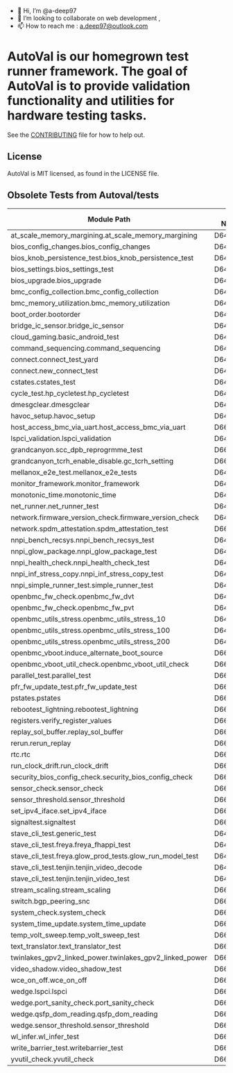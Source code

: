 - 👋 Hi, I’m @a-deep97
- 💞️ I’m looking to collaborate on web development , 
- 📫 How to reach me : a.deep97@outlook.com

<!---
a-deep97/a-deep97 is a ✨ special ✨ repository because its `README.md` (this file) appears on your GitHub profile.
You can click the Preview link to take a look at your changes.
--->

# AutoVal is our homegrown test runner framework. The goal of AutoVal is to provide validation functionality and utilities for hardware testing tasks.

See the [CONTRIBUTING](docs/CONTRIBUTING.md) file for how to help out.

## License
AutoVal is MIT licensed, as found in the LICENSE file.

## Obsolete Tests from Autoval/tests
| Module Path                                             | Diff Number |
|---------------------------------------------------------|-------------|
| at_scale_memory_margining.at_scale_memory_margining     | D64908396    |
| bios_config_changes.bios_config_changes                 | D64908396    |
| bios_knob_persistence_test.bios_knob_persistence_test   | D64908396    |
| bios_settings.bios_settings_test                        | D64908396    |
| bios_upgrade.bios_upgrade                               | D64908396    |
| bmc_config_collection.bmc_config_collection             | D64908396    |
| bmc_memory_utilization.bmc_memory_utilization           | D64908396    |
| boot_order.bootorder                                    | D64908396    |
| bridge_ic_sensor.bridge_ic_sensor                       | D64908396    |
| cloud_gaming.basic_android_test                         | D64908396    |
| command_sequencing.command_sequencing                   | D64908396    |
| connect.connect_test_yard                                | D64908396    |
| connect.new_connect_test                                 | D64908396    |
| cstates.cstates_test                                     | D64908396    |
| cycle_test.hp_cycletest.hp_cycletest                      | D64908396    |
| dmesgclear.dmesgclear                                    | D64908396    |
| havoc_setup.havoc_setup                                  | D64908396    |
| host_access_bmc_via_uart.host_access_bmc_via_uart         | D66172156    |
| lspci_validation.lspci_validation                         | D64908396    |
| grandcanyon.scc_dpb_reprogrmme_test                       | D66172156    |
| grandcanyon_tcrh_enable_disable.gc_tcrh_setting            | D66172156    |
| mellanox_e2e_test.mellanox_e2e_tests                      | D64908396    |
| monitor_framework.monitor_framework                      | D64908396    |
| monotonic_time.monotonic_time                             | D64908396    |
| net_runner.net_runner_test                                | D64908396    |
| network.firmware_version_check.firmware_version_check     | D64908396    |
| network.spdm_attestation.spdm_attestation_test            | D66172156    |
| nnpi_bench_recsys.nnpi_bench_recsys_test                   | D64908396    |
| nnpi_glow_package.nnpi_glow_package_test                  | D64908396    |
| nnpi_health_check.nnpi_health_check_test                  | D64908396    |
| nnpi_inf_stress_copy.nnpi_inf_stress_copy_test            | D64908396    |
| nnpi_simple_runner_test.simple_runner_test                | D64908396    |
| openbmc_fw_check.openbmc_fw_dvt                           | D64908396    |
| openbmc_fw_check.openbmc_fw_pvt                           | D64908396    |
| openbmc_utils_stress.openbmc_utils_stress_10              | D64908396    |
| openbmc_utils_stress.openbmc_utils_stress_100             | D64908396    |
| openbmc_utils_stress.openbmc_utils_stress_200           | D64908396   |
| openbmc_vboot.induce_alternate_boot_source              | D66172156   |
| openbmc_vboot_util_check.openbmc_vboot_util_check       | D66172156   |
| parallel_test.parallel_test                             | D66172156   |
| pfr_fw_update_test.pfr_fw_update_test                   | D66172156   |
| pstates.pstates                                         | D66172156   |
| rebootest_lightning.rebootest_lightning                 | D66172156   |
| registers.verify_register_values                        | D66172156   |
| replay_sol_buffer.replay_sol_buffer                     | D66172156   |
| rerun.rerun_replay                                      | D66172156   |
| rtc.rtc                                                 | D66172156   |
| run_clock_drift.run_clock_drift                         | D66172156   |
| security_bios_config_check.security_bios_config_check   | D66172156   |
| sensor_check.sensor_check                               | D66172156   |
| sensor_threshold.sensor_threshold                       | D66172156   |
| set_ipv4_iface.set_ipv4_iface                           | D66172156   |
| signaltest.signaltest                                   | D66172156   |
| stave_cli_test.generic_test                             | D64908396   |
| stave_cli_test.freya.freya_fhappi_test                  | D64908396   |
| stave_cli_test.freya.glow_prod_tests.glow_run_model_test| D64908396   |
| stave_cli_test.tenjin.tenjin_video_decode               | D64908396   |
| stave_cli_test.tenjin.tenjin_video_test                 | D64908396   |
| stream_scaling.stream_scaling                           | D66172156   |
| switch.bgp_peering_snc                                  | D66172156   |
| system_check.system_check                               | D66172156   |
| system_time_update.system_time_update                   | D66172156   |
| temp_volt_sweep.temp_volt_sweep_test                    | D66172156   |
| text_translator.text_translator_test                    | D66172156   |
| twinlakes_gpv2_linked_power.twinlakes_gpv2_linked_power | D66172156   |
| video_shadow.video_shadow_test                          | D66172156   |
| wce_on_off.wce_on_off                                   | D66172156   |
| wedge.lspci.lspci                                       | D66172156   |
| wedge.port_sanity_check.port_sanity_check               | D66172156   |
| wedge.qsfp_dom_reading.qsfp_dom_reading                 | D66172156   |
| wedge.sensor_threshold.sensor_threshold                 | D66172156   |
| wl_infer.wl_infer_test                                  | D66172156   |
| write_barrier_test.writebarrier_test                    | D66172156   |
| yvutil_check.yvutil_check                               | D66172156   |

